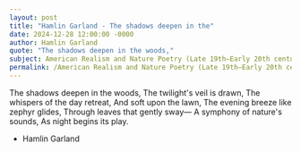 ```yaml
---
layout: post
title: "Hamlin Garland - The shadows deepen in the"
date: 2024-12-28 12:00:00 -0000
author: Hamlin Garland
quote: "The shadows deepen in the woods,"
subject: American Realism and Nature Poetry (Late 19th–Early 20th century)
permalink: /American Realism and Nature Poetry (Late 19th–Early 20th century)/Hamlin Garland/Hamlin Garland - The shadows deepen in the
---
```


The shadows deepen in the woods,
The twilight's veil is drawn,
The whispers of the day retreat,
And soft upon the lawn,
The evening breeze like zephyr glides,
Through leaves that gently sway—
A symphony of nature's sounds,
As night begins its play.

- Hamlin Garland
